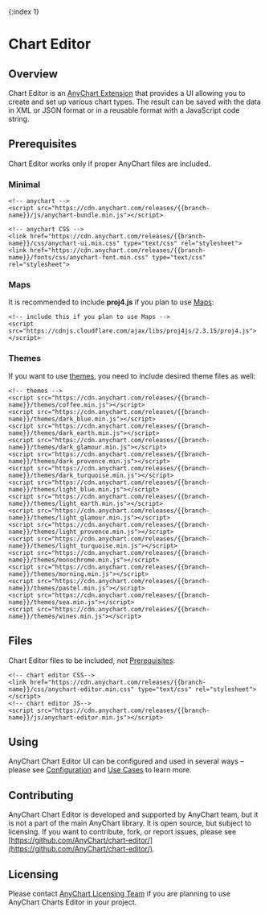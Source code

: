 {:index 1}
# Chart Editor

## Overview

Chart Editor is an [AnyChart Extension](../Quick_Start/Modules#extensions) that provides a UI allowing you to create and set up various chart types. The result can be saved with the data in XML or JSON format or in a reusable format with a JavaScript code string.

## Prerequisites

Chart Editor works only if proper AnyChart files are included.

### Minimal

```
<!-- anychart -->
<script src="https://cdn.anychart.com/releases/{{branch-name}}/js/anychart-bundle.min.js"></script>

<!-- anychart CSS -->
<link href="https://cdn.anychart.com/releases/{{branch-name}}/css/anychart-ui.min.css" type="text/css" rel="stylesheet">
<link href="https://cdn.anychart.com/releases/{{branch-name}}/fonts/css/anychart-font.min.css" type="text/css" rel="stylesheet">
```

### Maps

It is recommended to include **proj4.js** if you plan to use [Maps](../Maps/):

```
<!-- include this if you plan to use Maps -->
<script src="https://cdnjs.cloudflare.com/ajax/libs/proj4js/2.3.15/proj4.js"></script>
```

### Themes

If you want to use [themes](../Appearance_Settings/Themes), you need to include desired theme files as well:

```
<!-- themes -->
<script src="https://cdn.anychart.com/releases/{{branch-name}}/themes/coffee.min.js"></script>
<script src="https://cdn.anychart.com/releases/{{branch-name}}/themes/dark_blue.min.js"></script>
<script src="https://cdn.anychart.com/releases/{{branch-name}}/themes/dark_earth.min.js"></script>
<script src="https://cdn.anychart.com/releases/{{branch-name}}/themes/dark_glamour.min.js"></script>
<script src="https://cdn.anychart.com/releases/{{branch-name}}/themes/dark_provence.min.js"></script>
<script src="https://cdn.anychart.com/releases/{{branch-name}}/themes/dark_turquoise.min.js"></script>
<script src="https://cdn.anychart.com/releases/{{branch-name}}/themes/light_blue.min.js"></script>
<script src="https://cdn.anychart.com/releases/{{branch-name}}/themes/light_earth.min.js"></script>
<script src="https://cdn.anychart.com/releases/{{branch-name}}/themes/light_glamour.min.js"></script>
<script src="https://cdn.anychart.com/releases/{{branch-name}}/themes/light_provence.min.js"></script>
<script src="https://cdn.anychart.com/releases/{{branch-name}}/themes/light_turquoise.min.js"></script>
<script src="https://cdn.anychart.com/releases/{{branch-name}}/themes/monochrome.min.js"></script>
<script src="https://cdn.anychart.com/releases/{{branch-name}}/themes/morning.min.js"></script>
<script src="https://cdn.anychart.com/releases/{{branch-name}}/themes/pastel.min.js"></script>
<script src="https://cdn.anychart.com/releases/{{branch-name}}/themes/sea.min.js"></script>
<script src="https://cdn.anychart.com/releases/{{branch-name}}/themes/wines.min.js"></script>
```

## Files

Chart Editor files to be included, not [Prerequisites](#prerequisites):

```
<!-- chart editor CSS-->
<link href="https://cdn.anychart.com/releases/{{branch-name}}/css/anychart-editor.min.css" type="text/css" rel="stylesheet"></script>
<!-- chart editor JS-->
<script src="https://cdn.anychart.com/releases/{{branch-name}}/js/anychart-editor.min.js"></script>
```

## Using

AnyChart Chart Editor UI can be configured and used in several ways – please see [Configuration](Configuration) and [Use Cases](Use_Cases) to learn more.

## Contributing

AnyChart Chart Editor is developed and supported by AnyChart team, but it is not a part of the main AnyChart library. It is open source, but subject to licensing. If you want to contribute, fork, or report issues, please see [https://github.com/AnyChart/chart-editor/](https://github.com/AnyChart/chart-editor/).

## Licensing

Please contact [AnyChart Licensing Team](mailto:sales@anychart.com) if you are planning to use AnyChart Charts Editor in your project.
